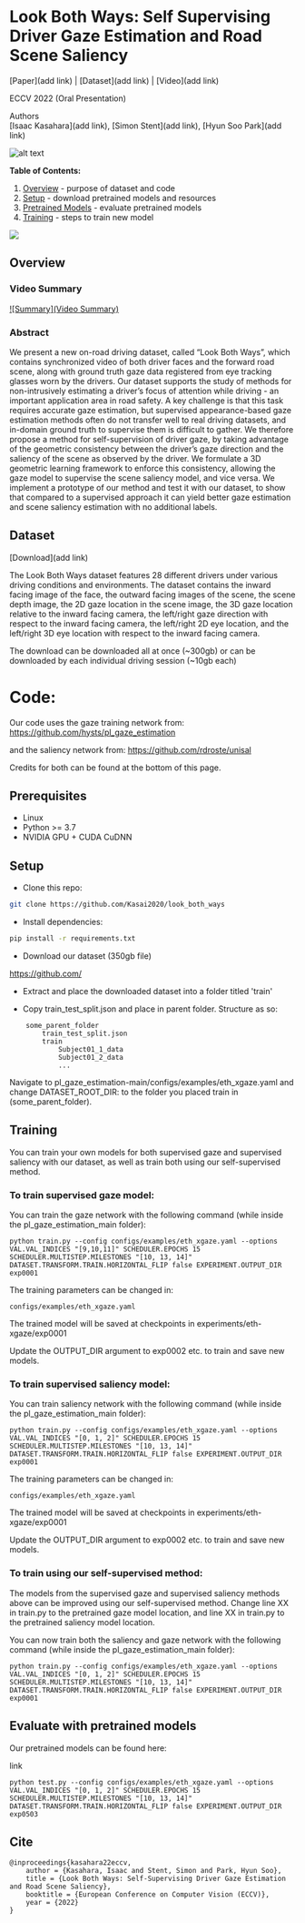 # Look Both Ways: Self Supervising Driver Gaze Estimation and Road Scene Saliency
[Paper](add link) | [Dataset](add link) | [Video](add link)

ECCV 2022 (Oral Presentation)

Authors\
[Isaac Kasahara](add link), [Simon Stent](add link), [Hyun Soo Park](add link)

![alt text](https://github.com/Kasai2020/test_read_me/blob/main/output.gif "Dataset Sample")


**Table of Contents:**<br>
1. [Overview](#overview) - purpose of dataset and code<br>
2. [Setup](#setup) - download pretrained models and resources
3. [Pretrained Models](#pretrained) - evaluate pretrained models<br>
4. [Training](#training) - steps to train new model<br>


<img src='img/github_loop.gif'>


<a name="overview"/>

## Overview

### Video Summary

[![Summary](Video Summary)](https://youtu.be/GGlABGOYtFA)

### Abstract

We present a new on-road driving dataset, called “Look Both
Ways”, which contains synchronized video of both driver faces and the
forward road scene, along with ground truth gaze data registered from
eye tracking glasses worn by the drivers. Our dataset supports the study
of methods for non-intrusively estimating a driver’s focus of attention
while driving - an important application area in road safety. A key challenge is that this task requires accurate gaze estimation, but supervised
appearance-based gaze estimation methods often do not transfer well to
real driving datasets, and in-domain ground truth to supervise them is
difficult to gather. We therefore propose a method for self-supervision of
driver gaze, by taking advantage of the geometric consistency between
the driver’s gaze direction and the saliency of the scene as observed by
the driver. We formulate a 3D geometric learning framework to enforce
this consistency, allowing the gaze model to supervise the scene saliency
model, and vice versa. We implement a prototype of our method and test
it with our dataset, to show that compared to a supervised approach it
can yield better gaze estimation and scene saliency estimation with no
additional labels.




## Dataset
[Download](add link)

The Look Both Ways dataset features 28 different drivers under various driving conditions and environments.  The dataset contains the inward facing image of the face, the outward facing images of the scene, the scene depth image, the 2D gaze location in the scene image, the 3D gaze location relative to the inward facing camera, the left/right gaze direction with respect to the inward facing camera, the left/right 2D eye location, and the left/right 3D eye location with respect to the inward facing camera.

The download can be downloaded all at once (~300gb) or can be downloaded by each individual driving session (~10gb each)

# Code:

Our code uses the gaze training network from:
https://github.com/hysts/pl_gaze_estimation

and the saliency network from:
https://github.com/rdroste/unisal

Credits for both can be found at the bottom of this page.

## Prerequisites
- Linux
- Python >= 3.7
- NVIDIA GPU + CUDA CuDNN

<a name="setup"/>

## Setup

- Clone this repo:
```bash
git clone https://github.com/Kasai2020/look_both_ways
```

- Install dependencies:
```bash
pip install -r requirements.txt
```

- Download our dataset (350gb file)

https://github.com/

- Extract and place the downloaded dataset into a folder titled 'train'

- Copy train_test_split.json and place in parent folder. Structure as so:
```
    some_parent_folder
        train_test_split.json
        train
            Subject01_1_data
            Subject01_2_data
            ...
```

Navigate to pl_gaze_estimation-main/configs/examples/eth_xgaze.yaml and change DATASET_ROOT_DIR: to the folder you placed train in (some_parent_folder).



<a name="training"/>

## Training
You can train your own models for both supervised gaze and supervised saliency with our dataset, as well as train both using our self-supervised method.

### To train supervised gaze model:

You can train the gaze network with the following command (while inside the pl_gaze_estimation_main folder): 
```
python train.py --config configs/examples/eth_xgaze.yaml --options VAL.VAL_INDICES "[9,10,11]" SCHEDULER.EPOCHS 15 SCHEDULER.MULTISTEP.MILESTONES "[10, 13, 14]" DATASET.TRANSFORM.TRAIN.HORIZONTAL_FLIP false EXPERIMENT.OUTPUT_DIR exp0001
```

The training parameters can be changed in: 
```
configs/examples/eth_xgaze.yaml
```
The trained model will be saved at checkpoints in experiments/eth-xgaze/exp0001

Update the OUTPUT_DIR argument to exp0002 etc. to train and save new models.

### To train supervised saliency model:

You can train saliency network with the following command (while inside the pl_gaze_estimation_main folder):

```
python train.py --config configs/examples/eth_xgaze.yaml --options VAL.VAL_INDICES "[0, 1, 2]" SCHEDULER.EPOCHS 15 SCHEDULER.MULTISTEP.MILESTONES "[10, 13, 14]" DATASET.TRANSFORM.TRAIN.HORIZONTAL_FLIP false EXPERIMENT.OUTPUT_DIR exp0001
```

The training parameters can be changed in: 

```
configs/examples/eth_xgaze.yaml
```
The trained model will be saved at checkpoints in experiments/eth-xgaze/exp0001

Update the OUTPUT_DIR argument to exp0002 etc. to train and save new models.

### To train using our self-supervised method:

The models from the supervised gaze and supervised saliency methods above can be improved using our self-supervised method.  Change line XX in train.py to the pretrained gaze model location, and line XX in train.py to the pretrained saliency model location.

You can now train both the saliency and gaze network with the following command (while inside the pl_gaze_estimation_main folder):

```
python train.py --config configs/examples/eth_xgaze.yaml --options VAL.VAL_INDICES "[0, 1, 2]" SCHEDULER.EPOCHS 15 SCHEDULER.MULTISTEP.MILESTONES "[10, 13, 14]" DATASET.TRANSFORM.TRAIN.HORIZONTAL_FLIP false EXPERIMENT.OUTPUT_DIR exp0001
```

<a name="pretrained"/>

## Evaluate with pretrained models
Our pretrained models can be found here:

link

```
python test.py --config configs/examples/eth_xgaze.yaml --options VAL.VAL_INDICES "[0, 1, 2]" SCHEDULER.EPOCHS 15 SCHEDULER.MULTISTEP.MILESTONES "[10, 13, 14]" DATASET.TRANSFORM.TRAIN.HORIZONTAL_FLIP false EXPERIMENT.OUTPUT_DIR exp0503
```


## Cite

```
@inproceedings{kasahara22eccv,
    author = {Kasahara, Isaac and Stent, Simon and Park, Hyun Soo},
    title = {Look Both Ways: Self-Supervising Driver Gaze Estimation and Road Scene Saliency},
    booktitle = {European Conference on Computer Vision (ECCV)},
    year = {2022}
}
```


